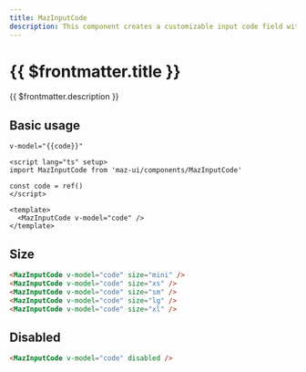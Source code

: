 ```yaml
---
title: MazInputCode
description: This component creates a customizable input code field with features like dynamic code length, alpha character support, and styling based on states (error, success, warning). The code handles input events, keydown actions, and pasting. Overall, it offers a responsive and visually appealing solution for entering verification codes.
---
```


# {{ $frontmatter.title }}

{{ $frontmatter.description }}

<!--@include: ./../.vitepress/mixins/getting-started.md-->

## Basic usage

<MazInputCode v-model="code" />

`v-model="{{code}}"`

```vue
<script lang="ts" setup>
import MazInputCode from 'maz-ui/components/MazInputCode'

const code = ref()
</script>

<template>
  <MazInputCode v-model="code" />
</template>
```

## Size

<div class="maz-flex maz-flex-col maz-gap-2">
  <MazInputCode v-model="code" size="mini" />
  <MazInputCode v-model="code" size="xs" />
  <MazInputCode v-model="code" size="sm" />
  <MazInputCode v-model="code" size="lg" />
  <MazInputCode v-model="code" size="xl" />
</div>

```html
<MazInputCode v-model="code" size="mini" />
<MazInputCode v-model="code" size="xs" />
<MazInputCode v-model="code" size="sm" />
<MazInputCode v-model="code" size="lg" />
<MazInputCode v-model="code" size="xl" />
```

## Disabled

<MazInputCode v-model="code" disabled />

```html
<MazInputCode v-model="code" disabled />
```

<script lang="ts" setup>
  import { ref } from 'vue'
  const code = ref('123')
</script>

<!--@include: ./../../.vitepress/generated-docs/maz-input-code.doc.md-->
